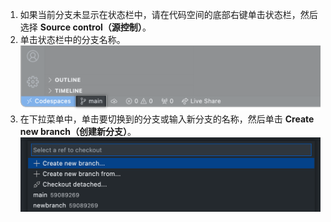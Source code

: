 1. 如果当前分支未显示在状态栏中，请在代码空间的底部右键单击状态栏，然后选择 **Source control（源控制）**。
1. 单击状态栏中的分支名称。 ![状态栏中的分支](/assets/images/help/codespaces/branch-in-status-bar.png)
1. 在下拉菜单中，单击要切换到的分支或输入新分支的名称，然后单击 **Create new branch（创建新分支）**。 ![从分支菜单中选择](/assets/images/help/codespaces/create-new-branch.png)
